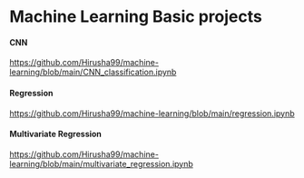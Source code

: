 # Machine Learning Basic projects

#### CNN
https://github.com/Hirusha99/machine-learning/blob/main/CNN_classification.ipynb

#### Regression
https://github.com/Hirusha99/machine-learning/blob/main/regression.ipynb

#### Multivariate Regression
https://github.com/Hirusha99/machine-learning/blob/main/multivariate_regression.ipynb
